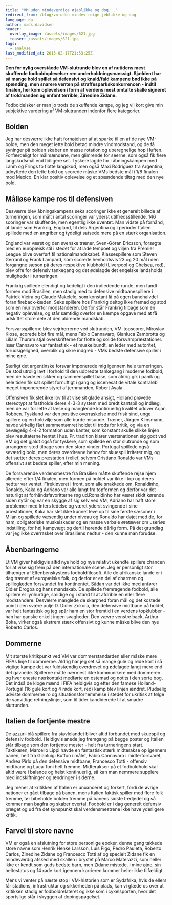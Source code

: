 ```yaml
---
title: "VM uden mindeværdige øjeblikke og dog..."
redirect_from: /blog/vm-uden-mindev-rdige-jeblikke-og-dog
language: da
author: mads.davidsen
header:
  overlay_image: /assets/images/621.jpg
  teaser: /assets/images/621.jpg
tags:
  - analyse
last_modified_at: 2013-02-17T21:53:25Z
---
```


**Den for nylig overståede VM-slutrunde blev en af nutidens mest skuffende fodboldoplevelser ren underholdningsmæssigt. Sjældent har så mange hold spillet så defensivt og knald/fald kampene bød ikke på spænding, men snarere venten på straffesparkskonkurrencen - indtil finalen, her kom oplevelsen i form af verdens mest omtalte skalle signeret af troldmanden og enfant terrible, Zinedine Zidane.**

Fodboldelsker er man jo trods de skuffende kampe, og jeg vil kort give min subjektive vurdering af VM-slutrunden indenfor flere kategorier.

Bolden
------

Jeg har desværre ikke haft fornøjelsen af at sparke til en af de nye VM-bolde, men den meget lette bold betød mindre vindmodstand, og de få syninger på bolden skaber en masse rotation og uberegnelige hop i luften. Forfærdeligt for målmændene, men glimrende for seerne, som også fik flere langskudsmål end tidligere set. Tyskere lagde for i åbningskampen med Lahm og Frings to flotte langskud, men også Maxi Rodriguez fra Argentina, udnyttede den lette bold og scorede måske VMs bedste mål i 1/8 finalen mod Mexico. En klar positiv oplevelse og et spændende tiltag med den nye bold.

Målløse kampe ros til defensiven
--------------------------------

Desværre blev åbningskampens seks scoringer ikke et generelt billede af turneringen, som målt i antal scoringer var yderst utilfredsstillende. 146 scoringer var skuffende, men egentlig ikke uventet. Man vidste på forhånd, at lande som Frankrig, England, til dels Argentina og i perioder Italien spillede med en angriber og tydeligt satsede mere på en stærk organisation.

England var værst og den svenske træner, Sven-Göran Ericsson, forsøgte med en europæisk stil i stedet for at lade tempoet og viljen fra Premier League blive overført til nationalmandskabet. Klassespillere som Steven Gerrard og Frank Lampard, som scorede henholdsvis 23 og 20 mål i den forgangne sæson på deres respektive klubhold (Liverpool og Chelsea, red), blev ofre for defensiv tankegang og det ødelagde det engelske landsholds muligheder i turneringen.

Frankrig spillede elendigt og kedeligt i den indledende runde, men fandt formen mod Brasilien, men stadig med to defensive midtbanespillere i Patrick Vieira og Claude Makelele, som konstant lå på egen banehalvdel foran fireback-kæden. Seks spillere hos Frankrig deltog ikke fremad og stod som en mur overfor modstanderen. Derfor står Frankrig tilbage som en negativ oplevelse, og står samtidig overfor en kæmpe opgave med at få udskiftet store dele af den aldrende mandskab.

Forsvarsspillerne blev sejrherrerne ved slutrunden, VM-topscorer, Miroslav Klose, scorede blot fire mål, mens Fabio Cannavaro, Gianluca Zambrotta og Liliam Thuram stjal overskrifterne for flotte og solide forsvarspræstationer. Især Cannavaro var fantastisk - et muskelbundt, en leder med autoritet, forudsigelighed, overblik og sikre indgreb - VMs bedste defensive spiller i mine øjne.

Særligt det argentinske forsvar imponerede mig igennem hele turneringen. De stod utrolig lavt i forhold til den udbredte tankegang i moderne fodbold, men de havde en sikker og sammenspillet base, som aldrig gik i panik og hele tiden fik sat spillet fornuftigt i gang og iscenesat de vitale kontraløb meget imponerende styret af jernmanden, Robert Ayala.

Offensiven fik slet ikke lov til at vise sit glade ansigt, Holland prøvede stereotypt at fastholde deres 4-3-3 system med bredt kantspil og indlæg, men de var for lette at læse og manglende kontinuerlig kvalitet udover Arjan Robben. Tyskland var den positive overraskelse med frisk sind, unge spillere og en holdvilje som alle burde misunde. Træner, Jürgen Klinsmann, havde virkelig fået sammentømret holdet til trods for kritik, og via en bevægelig 4-4-2 formation uden kanter, som konstant skulle slikke linjen blev resultaterne hentet i hus. Pr. tradition klarer værtsnationen sig godt ved VM og det gjaldt også for tyskere, som spillede en stor slutrunde og som arrangører stod tilbage som den store vinder. Portugal spillede også seværdig bold, men deres overdrevne behov for skuespil irriterer mig, og det sætter deres præstation i relief, selvom Cristiano Ronaldo var VMs offensivt set bedste spiller, efter min mening.

De forsvarende verdensmestre fra Brasilien måtte skuffende rejse hjem allerede efter 1/4 finalen, men formen på holdet var ikke i top og deres nedtur var ventet. Firekløveret i front, som alle snakkede om, Ronaldinho, Ronaldo, Kaka og Adriano var alle langt fra topformen og derfor var det naturligt at forhåndsfavoritterne røg ud.Ronaldinho har været skidt kørende siden nytår og var en skygge af sig selv ved VM, Adriano har haft store problemer med Inters ledelse og været yderst svingende i sine præstationer, Kaka har slet ikke kunnet leve op til sine første sæsoner i Milan og spillede væsentlig under niveau og Ronaldo har døjet med de, for ham, obligatoriske muskelskader og en masse verbale øretæver om useriøs indstilling, for høj kampvægt og dertil hørende dårlig form. På det grundlag var jeg ikke overrasket over Brasiliens nedtur - den kunne man forudse.

Åbenbaringerne
--------------

Et VM giver heldigvis altid nye hold og nye relativt ukendte spillere chancen for at vise sig frem på den internationale scene. Jeg er personligt stor tilhænger af Elfenbenskystens fodboldfilosofi. Alle de afrikanske lande er i dag trænet af europæiske folk, og derfor er en del af charmen og spilleglæden forsvundet fra kontinentet. Sådan var det ikke med anfører Didier Drogba og hans mandskab. De spillede fremragende fodbold, alle spillere er lynhurtige, smidige og i stand til at afdrible en eller flere modstandere. Desværre manglede de skarphed foran mål og det kostede point i den svære pulje D. Didier Zokora, den defensive midtbane på holdet, var helt fantastisk og jeg spår ham en stor fremtid i en verdens topklubber - han har ganske enkelt ingen svagheder. Den vævre venstre back, Arthur Boka, virker også ekstrem stærk offensivt og kunne måske blive den nye Roberto Carlos.

Dommerne
--------

Mit største kritikpunkt ved VM var dommerstandarden eller måske mere FIFAs linje til dommerne. Aldrig har jeg set så mange gule og røde kort i så vigtige kampe det var fuldstændig overdrevet og ødelagde langt mere end det gavnede. Spillerne måtte nærmest ikke kommunikere med dommeren og hver eneste nærkontakt medførte en ostemad og notits i den sorte bog. Det indså de kloge mænd i FIFA heldigvis og efter den famøse Holland-Portugal (16 gule kort og 4 røde kort, red) kamp blev linjen ændret. Pludselig udviste dommerne ro og situationsfornemmelse i stedet for ukritisk at følge de vanvittige retningslinjer, som til tider kandiderede til at smadre slutrunden.

Italien de fortjente mestre
---------------------------

De azzuri-blå spillere fra støvlelandet bliver altid forbundet med skuespil og defensiv fodbold. Heldigvis anede jeg fremgang på begge poster og Italien står tilbage som den fortjente mester - helt fra turneringens start. Taktikeren, Marcello Lippi havde en fantastisk stærk midterakse op igennem banen, helt fra Gianluigi Buffon i målet, Fabio Cannavaro i midterforsvaret, Andrea Pirlo på den defensive midtbane, Francesco Totti - offensiv midtbane og Luca Toni helt fremme. Midteraksen på et fodboldhold skal altid være i balance og helst kontinuerlig, så kan man nemmere supplere med indskiftninger og ændringer i siderne.

Jeg mener at kritikken af Italien er unuanceret og forkert, fordi de øvrige nationer er gået tilbage på banen, mens Italien faktisk spiller med flere folk fremme, tør bibeholde bolden fremme på banens sidste tredjedel og så kommer man bagfra og skaber overtal. Fodbold er i dag generelt defensiv præget og ud fra det synspunkt skal verdensmestrene ikke have yderligere kritik.

Farvel til store navne
----------------------

VM er også en afslutning for store personlige epoker, denne gang takkede store navne som Henrik Henke Larsson, Luis Figo, Pedro Pauleta, Roberto Carlos, Zinedine Zidane og Francesco Totti af og specielt Zidane fik en mindeværdig afsked med skallen i brystet på Marco Materazzi, som heller ikke er kendt som guds bedste barn, men Zidane mistede, i mine øjne, sin heltestatus og 14 røde kort igennem karrieren kommer heller ikke tilfældigt.

Mens vi venter på næste stop i VM-historien som er Sydafrika, hvis de ellers får stadions, infrastruktur og sikkerheden på plads, kan vi glæde os over at kritikken stadig er fodboldrelateret og ikke som i cykelsporten, hvor det sportslige står i skyggen af dopingspøgelset.
